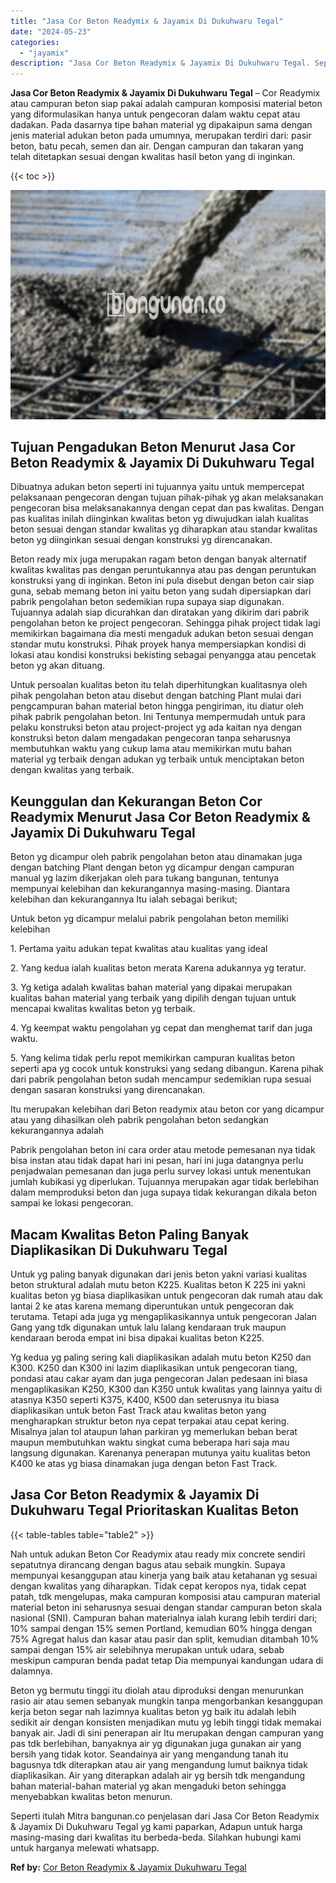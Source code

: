 ```yaml
---
title: "Jasa Cor Beton Readymix & Jayamix Di Dukuhwaru Tegal"
date: "2024-05-23"
categories: 
  - "jayamix"
description: "Jasa Cor Beton Readymix & Jayamix Di Dukuhwaru Tegal. Seperti itulah Mitra bangunan.co penjelasan dari Jasa Cor Beton Readymix & Jayamix Di Dukuhwaru Tegal y..."
---
```


**Jasa Cor Beton Readymix & Jayamix Di Dukuhwaru Tegal** – Cor Readymix atau campuran beton siap pakai adalah campuran komposisi material beton yang diformulasikan hanya untuk pengecoran dalam waktu cepat atau dadakan. Pada dasarnya tipe bahan material yg dipakaipun sama dengan jenis material adukan beton pada umumnya, merupakan terdiri dari: pasir beton, batu pecah, semen dan air. Dengan campuran dan takaran yang telah ditetapkan sesuai dengan kwalitas hasil beton yang di inginkan.

{{< toc >}}

![Jasa Cor Beton Readymix & Jayamix Di Dukuhwaru Tegal](/images/jasa-cor-readymix-06.png)

## Tujuan Pengadukan Beton Menurut Jasa Cor Beton Readymix & Jayamix Di Dukuhwaru Tegal

Dibuatnya adukan beton seperti ini tujuannya yaitu untuk mempercepat pelaksanaan pengecoran dengan tujuan pihak-pihak yg akan melaksanakan pengecoran bisa melaksanakannya dengan cepat dan pas kwalitas. Dengan pas kualitas inilah diinginkan kwalitas beton yg diwujudkan ialah kualitas beton sesuai dengan standar kwalitas yg diharapkan atau standar kwalitas beton yg diinginkan sesuai dengan konstruksi yg direncanakan.

Beton ready mix juga merupakan ragam beton dengan banyak alternatif kwalitas kwalitas pas dengan peruntukannya atau pas dengan peruntukan konstruksi yang di inginkan. Beton ini pula disebut dengan beton cair siap guna, sebab memang beton ini yaitu beton yang sudah dipersiapkan dari pabrik pengolahan beton sedemikian rupa supaya siap digunakan. Tujuannya adalah siap dicurahkan dan diratakan yang dikirim dari pabrik pengolahan beton ke project pengecoran. Sehingga pihak project tidak lagi memikirkan bagaimana dia mesti mengaduk adukan beton sesuai dengan standar mutu konstruksi. Pihak proyek hanya mempersiapkan kondisi di lokasi atau kondisi konstruksi bekisting sebagai penyangga atau pencetak beton yg akan dituang.

Untuk persoalan kualitas beton itu telah diperhitungkan kualitasnya oleh pihak pengolahan beton atau disebut dengan batching Plant mulai dari pengcampuran bahan material beton hingga pengiriman, itu diatur oleh pihak pabrik pengolahan beton. Ini Tentunya mempermudah untuk para pelaku konstruksi beton atau project-project yg ada kaitan nya dengan konstruksi beton dalam mengadakan pengecoran tanpa seharusnya membutuhkan waktu yang cukup lama atau memikirkan mutu bahan material yg terbaik dengan adukan yg terbaik untuk menciptakan beton dengan kwalitas yang terbaik.

## Keunggulan dan Kekurangan Beton Cor Readymix Menurut Jasa Cor Beton Readymix & Jayamix Di Dukuhwaru Tegal

Beton yg dicampur oleh pabrik pengolahan beton atau dinamakan juga dengan batching Plant dengan beton yg dicampur dengan campuran manual yg lazim dikerjakan oleh para tukang bangunan, tentunya mempunyai kelebihan dan kekurangannya masing-masing. Diantara kelebihan dan kekurangannya Itu ialah sebagai berikut;

Untuk beton yg dicampur melalui pabrik pengolahan beton memiliki kelebihan

1\. Pertama yaitu adukan tepat kwalitas atau kualitas yang ideal

2\. Yang kedua ialah kualitas beton merata Karena adukannya yg teratur.

3\. Yg ketiga adalah kwalitas bahan material yang dipakai merupakan kualitas bahan material yang terbaik yang dipilih dengan tujuan untuk mencapai kwalitas kwalitas beton yg terbaik.

4\. Yg keempat waktu pengolahan yg cepat dan menghemat tarif dan juga waktu.

5\. Yang kelima tidak perlu repot memikirkan campuran kualitas beton seperti apa yg cocok untuk konstruksi yang sedang dibangun. Karena pihak dari pabrik pengolahan beton sudah mencampur sedemikian rupa sesuai dengan sasaran konstruksi yang direncanakan.

Itu merupakan kelebihan dari Beton readymix atau beton cor yang dicampur atau yang dihasilkan oleh pabrik pengolahan beton sedangkan kekurangannya adalah

Pabrik pengolahan beton ini cara order atau metode pemesanan nya tidak bisa instan atau tidak dapat hari ini pesan, hari ini juga datangnya perlu penjadwalan pemesanan dan juga perlu survey lokasi untuk menentukan jumlah kubikasi yg diperlukan. Tujuannya merupakan agar tidak berlebihan dalam memproduksi beton dan juga supaya tidak kekurangan dikala beton sampai ke lokasi pengecoran.

## Macam Kwalitas Beton Paling Banyak Diaplikasikan Di Dukuhwaru Tegal

Untuk yg paling banyak digunakan dari jenis beton yakni variasi kualitas beton struktural adalah mutu beton K225. Kualitas beton K 225 ini yakni kualitas beton yg biasa diaplikasikan untuk pengecoran dak rumah atau dak lantai 2 ke atas karena memang diperuntukan untuk pengecoran dak terutama. Tetapi ada juga yg mengaplikasikannya untuk pengecoran Jalan Gang yang tdk digunakan untuk lalu lalang kendaraan truk maupun kendaraan beroda empat ini bisa dipakai kualitas beton K225.

Yg kedua yg paling sering kali diaplikasikan adalah mutu beton K250 dan K300. K250 dan K300 ini lazim diaplikasikan untuk pengecoran tiang, pondasi atau cakar ayam dan juga pengecoran Jalan pedesaan ini biasa mengaplikasikan K250, K300 dan K350 untuk kwalitas yang lainnya yaitu di atasnya K350 seperti K375, K400, K500 dan seterusnya itu biasa diaplikasikan untuk beton Fast Track atau kwalitas beton yang mengharapkan struktur beton nya cepat terpakai atau cepat kering. Misalnya jalan tol ataupun lahan parkiran yg memerlukan beban berat maupun membutuhkan waktu singkat cuma beberapa hari saja mau langsung digunakan. Karenanya penerapan mutunya yaitu kualitas beton K400 ke atas yg biasa dinamakan juga dengan beton Fast Track.

## Jasa Cor Beton Readymix & Jayamix Di Dukuhwaru Tegal Prioritaskan Kualitas Beton

{{< table-tables table="table2" >}}

Nah untuk adukan Beton Cor Readymix atau ready mix concrete sendiri sepatutnya dirancang dengan bagus atau sebaik mungkin. Supaya mempunyai kesanggupan atau kinerja yang baik atau ketahanan yg sesuai dengan kwalitas yang diharapkan. Tidak cepat keropos nya, tidak cepat patah, tdk mengelupas, maka campuran komposisi atau campuran material material beton ini seharusnya sesuai dengan standar campuran beton skala nasional (SNI). Campuran bahan materialnya ialah kurang lebih terdiri dari; 10% sampai dengan 15% semen Portland, kemudian 60% hingga dengan 75% Agregat halus dan kasar atau pasir dan split, kemudian ditambah 10% sampai dengan 15% air selebihnya merupakan untuk udara, sebab meskipun campuran benda padat tetap Dia mempunyai kandungan udara di dalamnya.

Beton yg bermutu tinggi itu diolah atau diproduksi dengan menurunkan rasio air atau semen sebanyak mungkin tanpa mengorbankan kesanggupan kerja beton segar nah lazimnya kualitas beton yg baik itu adalah lebih sedikit air dengan konsisten menjadikan mutu yg lebih tinggi tidak memakai banyak air. Jadi di sini penerapan air Itu merupakan dengan campuran yang pas tdk berlebihan, banyaknya air yg digunakan juga gunakan air yang bersih yang tidak kotor. Seandainya air yang mengandung tanah itu bagusnya tdk diterapkan atau air yang mengandung lumut baiknya tidak diaplikasikan. Air yang diterapkan adalah air yg bersih tdk mengandung bahan material-bahan material yg akan mengaduki beton sehingga menyebabkan kwalitas beton menurun.

Seperti itulah Mitra bangunan.co penjelasan dari Jasa Cor Beton Readymix & Jayamix Di Dukuhwaru Tegal yg kami paparkan, Adapun untuk harga masing-masing dari kwalitas itu berbeda-beda. Silahkan hubungi kami untuk harganya melewati whatsapp.

**Ref by:** [Cor Beton Readymix & Jayamix Dukuhwaru Tegal](https://id.wikipedia.org/wiki/Cor)
